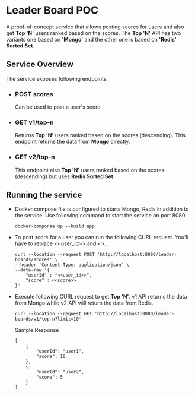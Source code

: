 # Leader Board POC
A proof-of-concept service that allows posting scores for users and also get **Top 'N'** users ranked based on the scores. The **Top 'N'** API has two variants one based on **'Mongo'** and the other one is based on **'Redis' Sorted Set**.

## Service Overview
The service exposes following endpoints.
* ### POST scores 
    Can be used to post a user's score.
* ### GET v1/top-n
    Returns **Top 'N'** users ranked based on the scores (descending). This endpoint returns the data from **Mongo** directly.
* ### GET v2/top-n
    This endpoint also **Top 'N'** users ranked based on the scores (descending) but uses **Redis Sorted Set**.

## Running the service
* Docker compose file is configured to starts Mongo, Redis in addition to the service.  Use following command to start the service on port 8080.

    ```
    docker-componse up --build app
    ```
* To post score for a user you can run the following CURL request. You'll have to replace <<user_id>> and <<score>>.

    ```
    curl --location --request POST 'http://localhost:8080/leader-boards/scores' \
    --header 'Content-Type: application/json' \
    --data-raw '{
        "userId" : "<<user_id>>",
        "score" : <<score>>   
    }'
    ```
* Execute following CURL request to get **Top 'N'**.  v1 API returns the data from Mongo while v2 API will return the data from Redis.

    ```
    curl --location --request GET 'http://localhost:8080/leader-boards/v1/top-n?limit=10'
    ```
    
    Sample Response
    ```
    [
        {
            "userId": "user1",
            "score": 10
        },
        {
            "userId": "user2",
            "score": 5
        }
    ]
    ```

